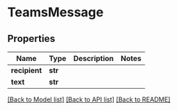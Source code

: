 # TeamsMessage

## Properties

Name | Type | Description | Notes
------------ | ------------- | ------------- | -------------
**recipient** | **str** |  | 
**text** | **str** |  | 

[[Back to Model list]](../#documentation-for-models) [[Back to API list]](../#documentation-for-api-endpoints) [[Back to README]](../)


